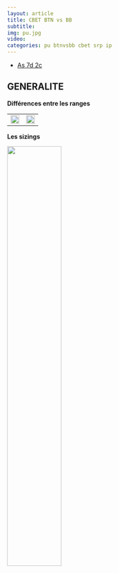 ```yaml
---
layout: article
title: CBET BTN vs BB
subtitle: 
img: pu.jpg
video: 
categories: pu btnvsbb cbet srp ip
---
```


<div class="body">

  <ul>
    <li><a href="#A72">As 7d 2c</a></li>
  </ul>

  <h2>GENERALITE</h2>

  <b>Différences entre les ranges</b>

  <table class="video">
    <tbody>
      <tr>
        <td><img src="/blog/img/2024-02-04-core.png" style="width: 99%;"></td>
        <td><img src="/blog/img/2024-02-04-top.png" style="width: 99%;"></td>
      </tr>
    </tbody>
  </table>

  <b>Les sizings</b>

  <img src="/blog/img/2024-02-04-eq.png" style="width: 50%;">

  <p></p>
  
</div>
